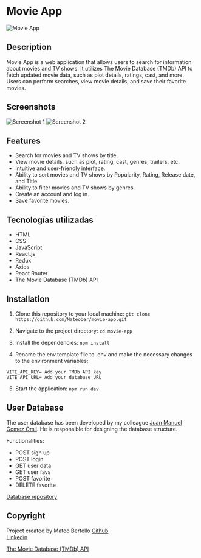 # Movie App

![Movie App](https://github.com/Mateober/movie-app/blob/main/images/movie_app_banner.png)

## Description

Movie App is a web application that allows users to search for information about movies and TV shows. It utilizes The Movie Database (TMDb) API to fetch updated movie data, such as plot details, ratings, cast, and more. Users can perform searches, view movie details, and save their favorite movies.

## Screenshots

![Screenshot 1](https://github.com/Mateober/movie-app/blob/main/images/screenshot1.png)
![Screenshot 2](https://github.com/Mateober/movie-app/blob/main/images/screenshot2.png)

## Features

- Search for movies and TV shows by title.
- View movie details, such as plot, rating, cast, genres, trailers, etc.
- Intuitive and user-friendly interface.
- Ability to sort movies and TV shows by Popularity, Rating, Release date, and Title.
- Ability to filter movies and TV shows by genres.
- Create an account and log in.
- Save favorite movies.

## Tecnologías utilizadas

- HTML
- CSS
- JavaScript
- React.js
- Redux
- Axios
- React Router
- The Movie Database (TMDb) API

## Installation

1. Clone this repository to your local machine: ```git clone https://github.com/Mateober/movie-app.git```

2. Navigate to the project directory: ```cd movie-app```

3. Install the dependencies: ```npm install```

4. Rename the env.template file to .env and make the necessary changes to the environment variables:
```
VITE_API_KEY= Add your TMDb API key
VITE_API_URL= Add your database URL
```

5. Start the application: ```npm run dev```

## User Database
The user database has been developed by my colleague [Juan Manuel Gomez Omil](https://github.com/JuanchiiGomezZ). He is responsible for designing the database structure.

Functionalities:

- POST sign up
- POST login
- GET user data
- GET user favs
- POST favorite
- DELETE favorite

[Database repository](https://github.com/JuanchiiGomezZ/FlexMoviesBackend)

## Copyright
Project created by Mateo Bertello
[Github](https://github.com/Mateober)  
[Linkedin](https://www.linkedin.com/in/mateo-bertello/)

[The Movie Database (TMDb) API](https://www.themoviedb.org/?language=es)
